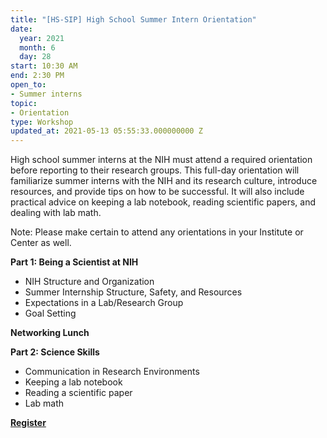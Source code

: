 ```yaml
---
title: "[HS-SIP] High School Summer Intern Orientation"
date:
  year: 2021
  month: 6
  day: 28
start: 10:30 AM
end: 2:30 PM
open_to:
- Summer interns
topic:
- Orientation
type: Workshop
updated_at: 2021-05-13 05:55:33.000000000 Z
---
```

High school summer interns at the NIH must attend a required orientation
before reporting to their research groups. This full-day orientation
will familiarize summer interns with the NIH and its research culture,
introduce resources, and provide tips on how to be successful. It will
also include practical advice on keeping a lab notebook, reading
scientific papers, and dealing with lab math.

Note: Please make certain to attend any orientations in your Institute
or Center as well.

<strong>Part 1: Being a Scientist at NIH </strong>

* NIH Structure and Organization
* Summer Internship Structure, Safety, and Resources
* Expectations in a Lab/Research Group
* Goal Setting

**Networking Lunch**

<strong>Part 2: Science Skills </strong>

* Communication in Research Environments
* Keeping a lab notebook
* Reading a scientific paper
* Lab math

**[Register][1]**

 



[1]: https://nih.zoomgov.com/meeting/register/vJIsdu6gpzkuEqWTs43HG34Ml62zm7tG6IY
